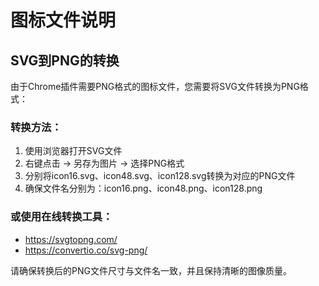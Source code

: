 # 图标文件说明

## SVG到PNG的转换

由于Chrome插件需要PNG格式的图标文件，您需要将SVG文件转换为PNG格式：

### 转换方法：
1. 使用浏览器打开SVG文件
2. 右键点击 -> 另存为图片 -> 选择PNG格式
3. 分别将icon16.svg、icon48.svg、icon128.svg转换为对应的PNG文件
4. 确保文件名分别为：icon16.png、icon48.png、icon128.png

### 或使用在线转换工具：
- https://svgtopng.com/
- https://convertio.co/svg-png/

请确保转换后的PNG文件尺寸与文件名一致，并且保持清晰的图像质量。